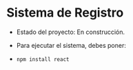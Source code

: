 <h1>Sistema de Registro</h1>

- Estado del proyecto: En construcción.

- Para ejecutar el sistema, debes poner:
- ```npm install react```
